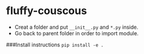 # fluffy-couscous

* Creat a folder and put `__init__.py` and `*.py` inside.
* Go back to parent folder in order to import module.

###Install instructions
`pip install -e .`
